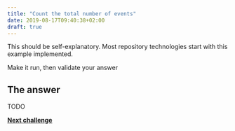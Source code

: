 ```yaml
---
title: "Count the total number of events"
date: 2019-08-17T09:40:38+02:00
draft: true
---
```


This should be self-explanatory. Most repository technologies start with this example implemented.

Make it run, then validate your answer

## The answer

TODO

**[Next challenge](/challenge/count_number_of_registered_players)**

